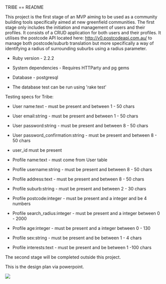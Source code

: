 TRIBE == README

This project is the first stage of an MVP aiming to be used as a community building tools
specifically aimed at new greenfield communities. The first stage only includes the initiation
and management of users and their profiles.
It consists of a CRUD application for both users and their profiles.
It utilises the postcode API located here: http://v0.postcodeapi.com.au/ to manage both
postcode/suburb translation but more specifically a way of identifying a radius of surrounding
suburbs using a radius parameter.

* Ruby version - 2.2.2

* System dependencies - Requires HTTParty and pg gems

* Database  - postgresql

* The database test can be run using 'rake test'

Testing specs for Tribe:
* User name:text - must be present and between 1 - 50 chars
* User email:string - must be present and between 1 - 50 chars
* User password:string - must be present and between 8 - 50 chars
* User password_confirmation:string - must be present and between 8 - 50 chars
* user_id must be present

* Profile name:text - must come from User table
* Profile username:string - must be present and between 8 - 50 chars
* Profile address:text - must be present and between 8 - 50 chars
* Profile suburb:string - must be present and between 2 - 30 chars
* Profile postcode:integer - must be present and a integer and be 4 numbers
* Profile search_radius:integer - must be present and a integer between 0 - 2000
* Profile age:integer - must be present and a integer between 0 - 130
* Profile sex:string - must be present and be between 1 - 4 chars
* Profile interests:text - must be present and be between 1 -100 chars

The second stage will be completed outside this project.

This is the design plan via powerpoint.

<img src='Slide01.jpg'>
